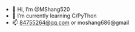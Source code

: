 - 👋 Hi, I’m @MShang520
- 🌱 I’m currently learning C/PyThon
- 📫 84755264@qq.com or moshang686@gmail

<!---
MShang520/MShang520 is a ✨ special ✨ repository because its `README.md` (this file) appears on your GitHub profile.
You can click the Preview link to take a look at your changes.
--->
